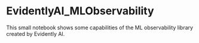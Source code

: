 # EvidentlyAI_MLObservability

This small notebook shows some capabilities of the ML observability library created by Evidently AI.

